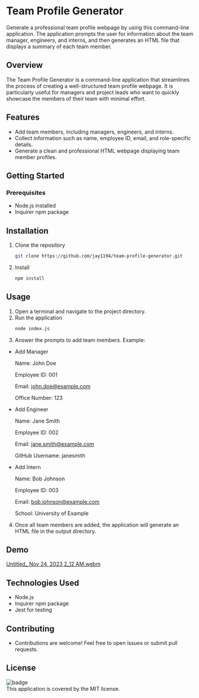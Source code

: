 # Team Profile Generator

Generate a professional team profile webpage by using this command-line application. The application prompts the user for information about the team manager, engineers, and interns, and then generates an HTML file that displays a summary of each team member.

## Overview

The Team Profile Generator is a command-line application that streamlines the process of creating a well-structured team profile webpage. It is particularly useful for managers and project leads who want to quickly showcase the members of their team with minimal effort.

## Features

- Add team members, including managers, engineers, and interns.
- Collect information such as name, employee ID, email, and role-specific details.
- Generate a clean and professional HTML webpage displaying team member profiles.

## Getting Started

### Prerequisites

- Node.js installed
- Inquirer npm package

## Installation

1. Clone the repository
   ```bash
   git clone https://github.com/jay1194/team-profile-generator.git
2. Install
   ```bash
   npm install
## Usage
1. Open a terminal and navigate to the project directory.
2. Run the application
   ```bash
   node index.js
3. Answer the prompts to add team members. Example:

- Add Manager

  Name: John Doe

  Employee ID: 001

  Email: john.doe@example.com

  Office Number: 123


- Add Engineer

  Name: Jane Smith

  Employee ID: 002


  Email: jane.smith@example.com

  GitHub Username: janesmith

- Add Intern

  Name: Bob Johnson

  Employee ID: 003

  Email: bob.johnson@example.com

  School: University of Example

4. Once all team members are added, the application will generate an HTML file in the output directory.
   
## Demo
[Untitled_ Nov 24, 2023 2_12 AM.webm](https://github.com/Jay1194/Team-Profile-Generator/assets/105843570/407e92b7-9719-4dfc-a0a1-74be45f80da4)

## Technologies Used
- Node.js
- Inquirer npm package
- Jest for testing

## Contributing
- Contributions are welcome! Feel free to open issues or submit pull requests.

## License
![badge](https://img.shields.io/badge/license-MIT-brightgreen)
<br />
This application is covered by the MIT license. 
